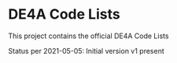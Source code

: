 # DE4A Code Lists

This project contains the official DE4A Code Lists

Status per 2021-05-05: Initial version v1 present

